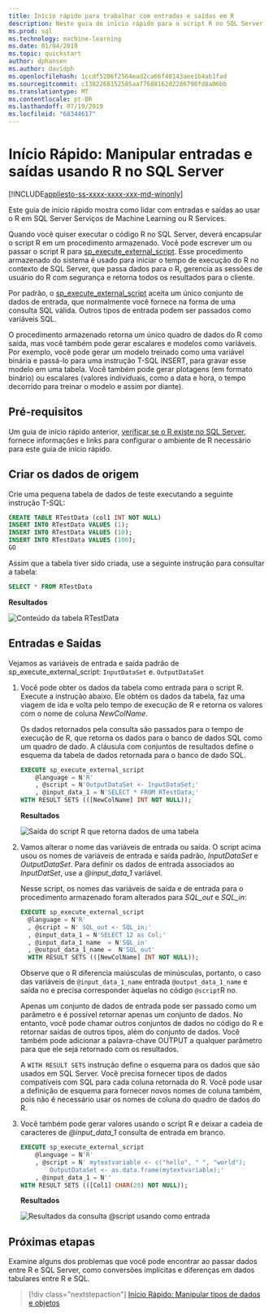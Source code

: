 ```yaml
---
title: Início rápido para trabalhar com entradas e saídas em R
description: Neste guia de início rápido para o script R no SQL Server, saiba como estruturar entradas e saídas para o procedimento armazenado do sistema sp_execute_external_script.
ms.prod: sql
ms.technology: machine-learning
ms.date: 01/04/2019
ms.topic: quickstart
author: dphansen
ms.author: davidph
ms.openlocfilehash: 1ccdf5206f2564ead2ca66f40143aee1b4ab1fad
ms.sourcegitcommit: c1382268152585aa77688162d2286798fd8a06bb
ms.translationtype: MT
ms.contentlocale: pt-BR
ms.lasthandoff: 07/19/2019
ms.locfileid: "68344617"
---
```

# <a name="quickstart-handle-inputs-and-outputs-using-r-in-sql-server"></a>Início Rápido: Manipular entradas e saídas usando R no SQL Server
[!INCLUDE[appliesto-ss-xxxx-xxxx-xxx-md-winonly](../../includes/appliesto-ss-xxxx-xxxx-xxx-md-winonly.md)]

Este guia de início rápido mostra como lidar com entradas e saídas ao usar o R em SQL Server Serviços de Machine Learning ou R Services.

Quando você quiser executar o código R no SQL Server, deverá encapsular o script R em um procedimento armazenado. Você pode escrever um ou passar o script R para [sp_execute_external_script](../../relational-databases/system-stored-procedures/sp-execute-external-script-transact-sql.md). Esse procedimento armazenado do sistema é usado para iniciar o tempo de execução do R no contexto de SQL Server, que passa dados para o R, gerencia as sessões de usuário do R com segurança e retorna todos os resultados para o cliente.

Por padrão, o [sp_execute_external_script](https://docs.microsoft.com/sql/relational-databases/system-stored-procedures/sp-execute-external-script-transact-sql) aceita um único conjunto de dados de entrada, que normalmente você fornece na forma de uma consulta SQL válida. Outros tipos de entrada podem ser passados como variáveis SQL.

O procedimento armazenado retorna um único quadro de dados do R como saída, mas você também pode gerar escalares e modelos como variáveis. Por exemplo, você pode gerar um modelo treinado como uma variável binária e passá-lo para uma instrução T-SQL INSERT, para gravar esse modelo em uma tabela. Você também pode gerar plotagens (em formato binário) ou escalares (valores individuais, como a data e hora, o tempo decorrido para treinar o modelo e assim por diante).

## <a name="prerequisites"></a>Pré-requisitos

Um guia de início rápido anterior, [verificar se o R existe no SQL Server](quickstart-r-verify.md), fornece informações e links para configurar o ambiente de R necessário para este guia de início rápido.

## <a name="create-the-source-data"></a>Criar os dados de origem

Crie uma pequena tabela de dados de teste executando a seguinte instrução T-SQL:

```sql
CREATE TABLE RTestData (col1 INT NOT NULL)
INSERT INTO RTestData VALUES (1);
INSERT INTO RTestData VALUES (10);
INSERT INTO RTestData VALUES (100);
GO
```

Assim que a tabela tiver sido criada, use a seguinte instrução para consultar a tabela:
  
```sql
SELECT * FROM RTestData
```

**Resultados**

![Conteúdo da tabela RTestData](./media/select-rtestdata.png)

## <a name="inputs-and-outputs"></a>Entradas e Saídas

Vejamos as variáveis de entrada e saída padrão de sp_execute_external_script: `InputDataSet` e. `OutputDataSet`

1. Você pode obter os dados da tabela como entrada para o script R. Execute a instrução abaixo. Ele obtém os dados da tabela, faz uma viagem de ida e volta pelo tempo de execução de R e retorna os valores com o nome de coluna *NewColName*.

    Os dados retornados pela consulta são passados para o tempo de execução de R, que retorna os dados para o banco de dados SQL como um quadro de dado. A cláusula com conjuntos de resultados define o esquema da tabela de dados retornada para o banco de dado SQL.

    ```sql
    EXECUTE sp_execute_external_script
        @language = N'R'
        , @script = N'OutputDataSet <- InputDataSet;'
        , @input_data_1 = N'SELECT * FROM RTestData;'
    WITH RESULT SETS (([NewColName] INT NOT NULL));
    ```

    **Resultados**

    ![Saída do script R que retorna dados de uma tabela](./media/r-output-rtestdata.png)

2. Vamos alterar o nome das variáveis de entrada ou saída. O script acima usou os nomes de variáveis de entrada e saída padrão, _InputDataSet_ e _OutputDataSet_. Para definir os dados de entrada associados ao _InputDatSet_, use a *@input_data_1* variável.

    Nesse script, os nomes das variáveis de saída e de entrada para o procedimento armazenado foram alterados para *SQL_out* e *SQL_in*:

    ```sql
    EXECUTE sp_execute_external_script
      @language = N'R'
      , @script = N' SQL_out <- SQL_in;'
      , @input_data_1 = N'SELECT 12 as Col;'
      , @input_data_1_name  = N'SQL_in'
      , @output_data_1_name =  N'SQL_out'
      WITH RESULT SETS (([NewColName] INT NOT NULL));
    ```

    Observe que o R diferencia maiúsculas de minúsculas, portanto, o caso das variáveis de `@input_data_1_name` entrada `@output_data_1_name` e saída no e precisa corresponder àquelas no código `@script`R no. 

    Apenas um conjunto de dados de entrada pode ser passado como um parâmetro e é possível retornar apenas um conjunto de dados. No entanto, você pode chamar outros conjuntos de dados no código do R e retornar saídas de outros tipos, além do conjunto de dados. Você também pode adicionar a palavra-chave OUTPUT a qualquer parâmetro para que ele seja retornado com os resultados. 

    A `WITH RESULT SETS` instrução define o esquema para os dados que são usados em SQL Server. Você precisa fornecer tipos de dados compatíveis com SQL para cada coluna retornada do R. Você pode usar a definição de esquema para fornecer novos nomes de coluna também, pois não é necessário usar os nomes de coluna do quadro de dados do R.

3. Você também pode gerar valores usando o script R e deixar a cadeia de caracteres de _@input_data_1_ consulta de entrada em branco.

    ```sql
    EXECUTE sp_execute_external_script
        @language = N'R'
        , @script = N' mytextvariable <- c("hello", " ", "world");
            OutputDataSet <- as.data.frame(mytextvariable);'
        , @input_data_1 = N''
    WITH RESULT SETS (([Col1] CHAR(20) NOT NULL));
    ```

    **Resultados**

    ![Resultados da consulta @script usando como entrada](./media/r-data-generated-output.png)

## <a name="next-steps"></a>Próximas etapas

Examine alguns dos problemas que você pode encontrar ao passar dados entre R e SQL Server, como conversões implícitas e diferenças em dados tabulares entre R e SQL.

> [!div class="nextstepaction"]
> [Início Rápido: Manipular tipos de dados e objetos](quickstart-r-data-types-and-objects.md)